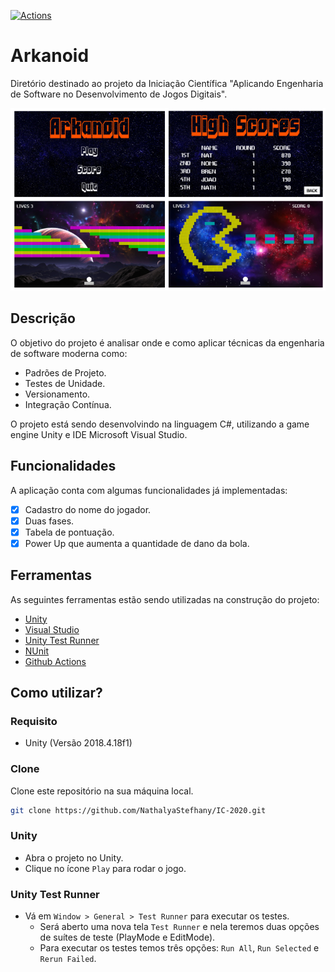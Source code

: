 [![Actions](https://github.com/NathalyaStefhany/IC-2020/workflows/Actions/badge.svg)](https://github.com/NathalyaStefhany/IC-2020/actions)

# Arkanoid
Diretório destinado ao projeto da Iniciação Científica "Aplicando Engenharia de Software no Desenvolvimento de Jogos Digitais".

<p align="center">
  <img src="Arkanoid.png">
</p>

## Descrição
O objetivo do projeto é analisar onde e como aplicar técnicas da engenharia de software moderna como:
- Padrões de Projeto.
- Testes de Unidade.
- Versionamento.
- Integração Contínua.

O projeto está sendo desenvolvindo na linguagem C#, utilizando a game engine Unity e IDE Microsoft Visual Studio.

## Funcionalidades
A aplicação conta com algumas funcionalidades já implementadas:
- [x] Cadastro do nome do jogador.
- [x] Duas fases.
- [x] Tabela de pontuação.
- [x] Power Up que aumenta a quantidade de dano da bola.

## Ferramentas
As seguintes ferramentas estão sendo utilizadas na construção do projeto:
- [Unity](https://unity.com/)
- [Visual Studio](https://visualstudio.microsoft.com/pt-br/vs/)
- [Unity Test Runner](https://docs.unity3d.com/2017.4/Documentation/Manual/testing-editortestsrunner.html)
- [NUnit](https://nunit.org/)
- [Github Actions](https://github.com/features/actions)

## Como utilizar?
### Requisito
- Unity (Versão 2018.4.18f1)

### Clone
Clone este repositório na sua máquina local.
```sh
git clone https://github.com/NathalyaStefhany/IC-2020.git
```

### Unity
- Abra o projeto no Unity.
- Clique no ícone `Play` para rodar o jogo.

### Unity Test Runner
- Vá em `Window > General > Test Runner` para executar os testes. 
  - Será aberto uma nova tela `Test Runner` e nela teremos duas opções de suítes de teste (PlayMode e EditMode).
  - Para executar os testes temos três opções: `Run All`, `Run Selected` e `Rerun Failed`.
